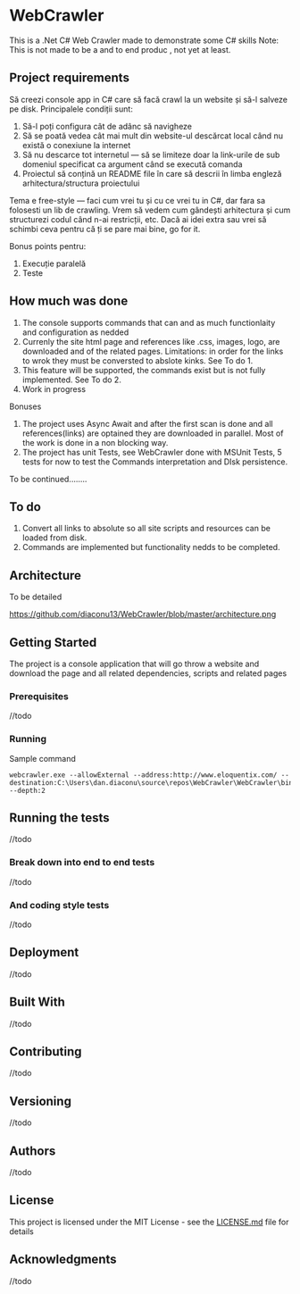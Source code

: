 # WebCrawler

This is a .Net C# Web Crawler made to demonstrate some C# skills
Note: This is not made to be a and to end produc , not yet at least.

## Project requirements

Să creezi console app in C# care să facă crawl la un
website și să-l salveze pe disk. Principalele condiții sunt:

1. Să-l poți configura cât de adânc să navigheze
2. Să se poată vedea cât mai mult din website-ul descărcat local când
   nu există o conexiune la internet
3. Să nu descarce tot internetul — să se limiteze doar la link-urile
   de sub domeniul specificat ca argument când se execută comanda
4. Proiectul să conțină un README file în care să descrii în limba
   engleză arhitectura/structura proiectului

Tema e free-style — faci cum vrei tu și cu ce vrei tu in C#, dar fara sa folosesti un lib de crawling. Vrem să vedem cum gândești arhitectura și cum structurezi
codul când n-ai restricții, etc. Dacă ai idei extra sau vrei să schimbi
ceva pentru că ți se pare mai bine, go for it.

Bonus points pentru:

1. Execuție paralelă
2. Teste

## How much was done

1. The console supports commands that can and as much functionlaity and configuration as nedded
2. Currenly the site html page and references like .css, images, logo, are downloaded and of the related pages.
   Limitations: in order for the links to wrok they must be conversted to abslote kinks. See To do 1.
3. This feature will be supported, the commands exist but is not fully implemented. See To do 2.
4. Work in progress

Bonuses

1. The project uses Async Await and after the first scan is done and all references(links) are optained they are downloaded in parallel. Most of the work is done in a non blocking way.
2. The project has unit Tests, see WebCrawler done with MSUnit Tests, 5 tests for now to test the Commands interpretation and DIsk persistence.

To be continued........

## To do

1. Convert all links to absolute so all site scripts and resources can be loaded from disk.
2. Commands are implemented but functionality nedds to be completed.

## Architecture

To be detailed

https://github.com/diaconu13/WebCrawler/blob/master/architecture.png

## Getting Started

The project is a console application that will go throw a website and download the page and all related dependencies, scripts and related pages

### Prerequisites

//todo

### Running

Sample command

```
webcrawler.exe --allowExternal --address:http://www.eloquentix.com/ --destination:C:\Users\dan.diaconu\source\repos\WebCrawler\WebCrawler\bin\Debug --depth:2
```

## Running the tests

//todo

### Break down into end to end tests

//todo

### And coding style tests

//todo

## Deployment

//todo

## Built With

//todo

## Contributing

//todo

## Versioning

//todo

## Authors

//todo

## License

This project is licensed under the MIT License - see the [LICENSE.md](LICENSE.md) file for details

## Acknowledgments

//todo
